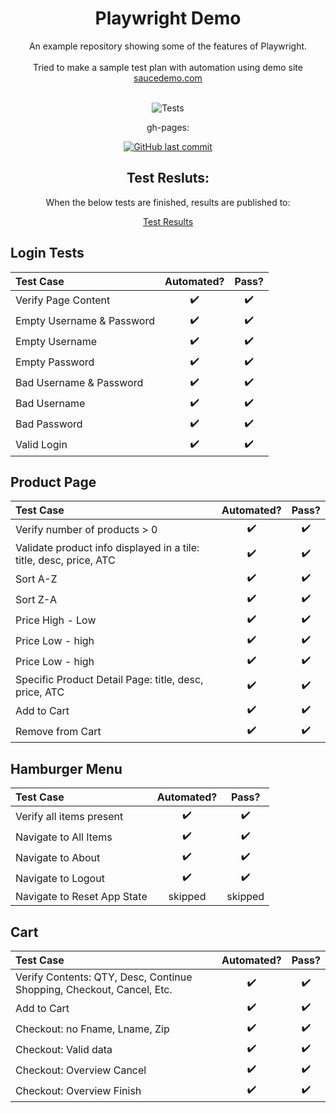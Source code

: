 <div align="center">

# Playwright Demo
 An example repository showing some of the features of Playwright.<br><br>
Tried to make a sample test plan with automation using demo site [saucedemo.com](https://www.saucedemo.com)<br><br>
 
![Tests](https://github.com/piotrzalejski/playwright-demo/actions/workflows/playwright.yml/badge.svg?event=push&branch=main)

gh-pages:


[![GitHub last commit](https://img.shields.io/github/last-commit/piotrzalejski/playwright-demo/gh-pages)](https://GitHub.com/piotrzalejski/playwright-demo/commit/gh-pages)


 ## Test Resluts:
 When the below tests are finished, results are published to:

 [Test Results](https://piotrzalejski.github.io/playwright-demo/)

</div>


## Login Tests

| Test Case | Automated? | Pass? |
|:------------|:--------------------:|:---:|
| Verify Page Content |✔️|✔️|
| Empty Username & Password |✔️|✔️|
| Empty Username |✔️|✔️|
| Empty Password |✔️|✔️|
| Bad Username & Password |✔️|✔️|
| Bad Username |✔️|✔️|
| Bad Password |✔️|✔️|
| Valid Login |✔️|✔️|
  
## Product Page

| Test Case | Automated? | Pass? |
|:------------|:--------------------:|:---:|
| Verify number of products > 0 |✔️|✔️|
| Validate product info displayed in a tile: title, desc, price, ATC |✔️|✔️|
| Sort A-Z |✔️|✔️|
| Sort Z-A |✔️|✔️|
| Price High - Low |✔️|✔️|
| Price Low - high |✔️|✔️|
| Price Low - high |✔️|✔️|
| Specific Product Detail Page: title, desc, price, ATC|✔️|✔️|
| Add to Cart|✔️|✔️|
| Remove from Cart |✔️|✔️|

## Hamburger Menu

| Test Case | Automated? | Pass? |
|:------------|:--------------------:|:---:|
| Verify all items present |✔️|✔️|
| Navigate to All Items |✔️|✔️|
| Navigate to About |✔️|✔️|
| Navigate to Logout |✔️|✔️|
| Navigate to Reset App State |skipped|skipped|

## Cart

| Test Case | Automated? | Pass? |
|:------------|:--------------------:|:---:|
| Verify Contents: QTY, Desc, Continue Shopping, Checkout, Cancel, Etc. |✔️|✔️|
| Add to Cart |✔️|✔️|
| Checkout: no Fname, Lname, Zip|✔️|✔️|
| Checkout: Valid data |✔️|✔️|
| Checkout: Overview Cancel|✔️|✔️|
| Checkout: Overview Finish|✔️|✔️|
